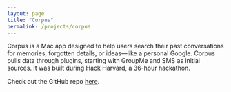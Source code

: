 ```yaml
---
layout: page
title: "Corpus"
permalink: /projects/corpus
---
```


Corpus is a Mac app designed to help users search their past conversations for memories, forgotten details, or ideas—like a personal Google. Corpus pulls data through plugins, starting with GroupMe and SMS as initial sources. It was built during Hack Harvard, a 36-hour hackathon.

Check out the GitHub repo [here](https://github.com/dino-rodriguez/corpus).

